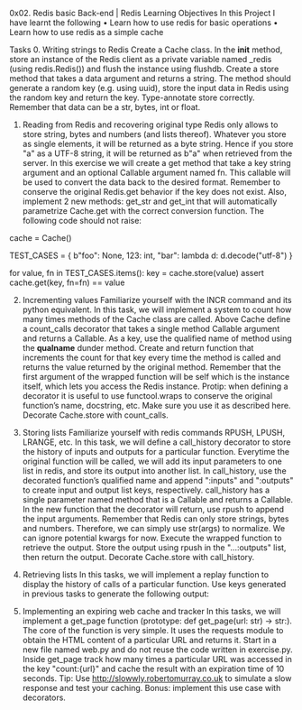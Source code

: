 0x02. Redis basic
Back-end                               | Redis
Learning Objectives
In this Project I have learnt the following
•	Learn how to use redis for basic operations
•	Learn how to use redis as a simple cache

Tasks
0. Writing strings to Redis
Create a Cache class. In the __init__ method, store an instance of the Redis client as a private variable named _redis (using redis.Redis()) and flush the instance using flushdb.
Create a store method that takes a data argument and returns a string. The method should generate a random key (e.g. using uuid), store the input data in Redis using the random key and return the key.
Type-annotate store correctly. Remember that data can be a str, bytes, int or float.


1. Reading from Redis and recovering original type
Redis only allows to store string, bytes and numbers (and lists thereof). Whatever you store as single elements, it will be returned as a byte string. Hence if you store "a" as a UTF-8 string, it will be returned as b"a" when retrieved from the server.
In this exercise we will create a get method that take a key string argument and an optional Callable argument named fn. This callable will be used to convert the data back to the desired format.
Remember to conserve the original Redis.get behavior if the key does not exist.
Also, implement 2 new methods: get_str and get_int that will automatically parametrize Cache.get with the correct conversion function.
The following code should not raise:

cache = Cache()

TEST_CASES = {
    b"foo": None,
    123: int,
    "bar": lambda d: d.decode("utf-8")
}

for value, fn in TEST_CASES.items():
    key = cache.store(value)
    assert cache.get(key, fn=fn) == value



2. Incrementing values
Familiarize yourself with the INCR command and its python equivalent.
In this task, we will implement a system to count how many times methods of the Cache class are called.
Above Cache define a count_calls decorator that takes a single method Callable argument and returns a Callable.
As a key, use the qualified name of method using the __qualname__ dunder method.
Create and return function that increments the count for that key every time the method is called and returns the value returned by the original method.
Remember that the first argument of the wrapped function will be self which is the instance itself, which lets you access the Redis instance.
Protip: when defining a decorator it is useful to use functool.wraps to conserve the original function’s name, docstring, etc. Make sure you use it as described here.
Decorate Cache.store with count_calls.



3. Storing lists
Familiarize yourself with redis commands RPUSH, LPUSH, LRANGE, etc.
In this task, we will define a call_history decorator to store the history of inputs and outputs for a particular function.
Everytime the original function will be called, we will add its input parameters to one list in redis, and store its output into another list.
In call_history, use the decorated function’s qualified name and append ":inputs" and ":outputs" to create input and output list keys, respectively.
call_history has a single parameter named method that is a Callable and returns a Callable.
In the new function that the decorator will return, use rpush to append the input arguments. Remember that Redis can only store strings, bytes and numbers. Therefore, we can simply use str(args) to normalize. We can ignore potential kwargs for now.
Execute the wrapped function to retrieve the output. Store the output using rpush in the "...:outputs" list, then return the output.
Decorate Cache.store with call_history.


4. Retrieving lists
In this tasks, we will implement a replay function to display the history of calls of a particular function.
Use keys generated in previous tasks to generate the following output:

5. Implementing an expiring web cache and tracker
In this tasks, we will implement a get_page function (prototype: def get_page(url: str) -> str:). The core of the function is very simple. It uses the requests module to obtain the HTML content of a particular URL and returns it.
Start in a new file named web.py and do not reuse the code written in exercise.py.
Inside get_page track how many times a particular URL was accessed in the key "count:{url}" and cache the result with an expiration time of 10 seconds.
Tip: Use http://slowwly.robertomurray.co.uk to simulate a slow response and test your caching.
Bonus: implement this use case with decorators.

